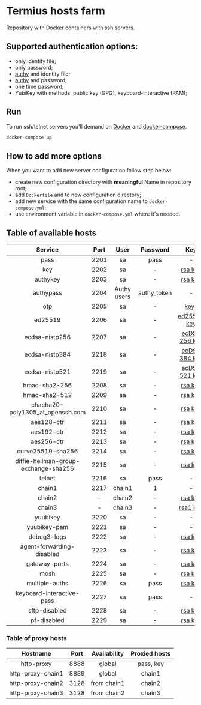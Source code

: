 # Termius hosts farm

Repository with Docker containers with ssh servers.

## Supported authentication options:

- only identity file;
- only password;
- [authy](https://www.authy.com) and identity file;
- [authy](https://www.authy.com) and password;
- one time password;
- YubiKey with methods: public key (GPG), keyboard-interactive (PAM);

## Run

To run ssh/telnet servers you'll demand on [Docker](https://www.docker.com)
and [docker-compose](https://pypi.python.org/pypi/docker-compose).

```bash
docker-compose up
```

## How to add more options

When you want to add new server configuration follow step below:

- create new configuration directory with **meaningful** Name in repository root;
- add `Dockerfile` and to new configuration directory;
- add new service with the same configuration name to `docker-compose.yml`;
- use environment variable in `docker-compose.yml` where it's needed.

## Table of available hosts

| Service | Port | User | Password | Key |
| :---: | :---: | :---: | :---: | :---: |
| pass | 2201 | sa | pass | - |
| key | 2202 | sa | - | [rsa key](/keys/id_rsa) |
| authykey | 2203 | sa | - | [rsa key](/keys/id_rsa) |
| authypass | 2204 | Authy users | authy_token | - |
| otp | 2205 | sa | - | [keys](/otp/keys.txt) |
| ed25519 | 2206 | sa | - | [ed25519 key](/keys/id_ed25519) |
| ecdsa-nistp256 | 2207 | sa | - | [ecDSA 256 key](/keys/id_ecdsa_nistp256) |
| ecdsa-nistp384 | 2218 | sa | - | [ecDSA 384 key](/keys/id_ecdsa_nistp384) |
| ecdsa-nistp521 | 2219 | sa | - | [ecDSA 521 key](/keys/id_ecdsa_nistp521) |
| hmac-sha2-256 | 2208 | sa | - | [rsa key](/keys/id_rsa) |
| hmac-sha2-512 | 2209 | sa | - | [rsa key](/keys/id_rsa) |
| chacha20-poly1305_at_openssh.com | 2210 | sa | - | [rsa key](/keys/id_rsa) |
| aes128-ctr | 2211 | sa | - | [rsa key](/keys/id_rsa) |
| aes192-ctr | 2212 | sa | - | [rsa key](/keys/id_rsa) |
| aes256-ctr | 2213 | sa | - | [rsa key](/keys/id_rsa) |
| curve25519-sha256 | 2214 | sa | - | [rsa key](/keys/id_rsa) |
| diffie-hellman-group-exchange-sha256 | 2215 | sa | - | [rsa key](/keys/id_rsa) |
| telnet | 2216 | sa | pass | - |
| chain1 | 2217 | chain1 | 1 | - |
| chain2 | - | chain2 | - | [rsa key](/keys/id_rsa) |
| chain3 | - | chain3 | - | [rsa1 key](/keys/id_rsa1) |
| yuubikey | 2220 | sa | - | - |
| yuubikey-pam | 2221 | sa | - | - |
| debug3-logs | 2222 | sa | - | [rsa key](/keys/id_rsa) |
| agent-forwarding-disabled | 2223 | sa | - | [rsa key](/keys/id_rsa) |
| gateway-ports | 2224 | sa | - | [rsa key](/keys/id_rsa) |
| mosh | 2225 | sa | - | [rsa key](/keys/id_rsa) |
| multiple-auths | 2226 | sa | pass | [rsa key](/keys/id_rsa) |
| keyboard-interactive-pass | 2227 | sa | pass | - |
| sftp-disabled | 2228 | sa | - | [rsa key](/keys/id_rsa) |
| pf-disabled | 2229 | sa | - | [rsa key](/keys/id_rsa) |

### Table of proxy hosts

| Hostname          |  Port | Availability | Proxied hosts |
| :---:             | :---: | :---:        | :---:         |
| http-proxy        |  8888 | global       | pass, key     |
| http-proxy-chain1 |  8889 | global       | chain1        |
| http-proxy-chain2 |  3128 | from chain1  | chain2        |
| http-proxy-chain3 |  3128 | from chain2  | chain3        |
